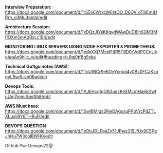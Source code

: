 **Interview Preparation:**
https://docs.google.com/document/d/1rS5o6WrxcW6ztOO_D6OV_oTiilEm81Rrh_q3Mu3ombI/edit

**Architecture Session:**
https://docs.google.com/document/d/1xDQzJjYsKKqydWAwDuD8jhSQM3MflOXm5mAqBxLc1E4/edit

**MONITORING LINUX SERVERS USING NODE EXPORTER & PROMETHEUS:**
https://docs.google.com/document/d/1ednXXj7McelFtIR5T8D0rVdtPCCnUkoIeqAn9hlic_w/edit#heading=h.9qj0tf8g5nka

**Technical Guftgu notes (AWS):**
https://docs.google.com/document/d/1ToUfBCr9eKOyYorsqi4v0Bz0FCJKzagyL5se5-vo06w/edit

**Devops Tools:**
https://docs.google.com/document/d/1AJEHcgIqDKGuezKeXMLmHajBd1wtuUql7rgmiSqyNh8/edit

**AWS Must have:**
https://docs.google.com/document/d/1SwIBMlgs2RwDAgosuPPbVrcPdZTLXLuxljBY6THRuFI/edit

**DEVOPS QUESTION**
https://docs.google.com/document/d/1bDbJDLFoeZv51JPwz315_fUx9C5PeJhHu7W3colBWH0/edit





Github Pw:
Devops22@
